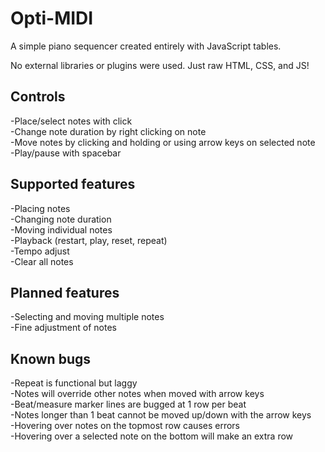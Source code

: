 # Opti-MIDI
A simple piano sequencer created entirely with JavaScript tables.

No external libraries or plugins were used. Just raw HTML, CSS, and JS!

## Controls
-Place/select notes with click\
-Change note duration by right clicking on note\
-Move notes by clicking and holding or using arrow keys on selected note\
-Play/pause with spacebar

## Supported features
-Placing notes\
-Changing note duration\
-Moving individual notes\
-Playback (restart, play, reset, repeat)\
-Tempo adjust\
-Clear all notes

## Planned features
-Selecting and moving multiple notes\
-Fine adjustment of notes

## Known bugs
-Repeat is functional but laggy\
-Notes will override other notes when moved with arrow keys\
-Beat/measure marker lines are bugged at 1 row per beat\
-Notes longer than 1 beat cannot be moved up/down with the arrow keys\
-Hovering over notes on the topmost row causes errors\
-Hovering over a selected note on the bottom will make an extra row
